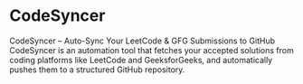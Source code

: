 # CodeSyncer
CodeSyncer – Auto-Sync Your LeetCode &amp; GFG Submissions to GitHub  CodeSyncer is an automation tool that fetches your accepted solutions from coding platforms like LeetCode and GeeksforGeeks, and automatically pushes them to a structured GitHub repository.

